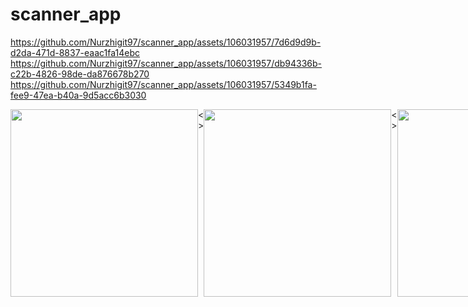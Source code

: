 # scanner_app
https://github.com/Nurzhigit97/scanner_app/assets/106031957/7d6d9d9b-d2da-471d-8837-eaac1fa14ebc
https://github.com/Nurzhigit97/scanner_app/assets/106031957/db94336b-c22b-4826-98de-da876678b270
https://github.com/Nurzhigit97/scanner_app/assets/106031957/5349b1fa-fee9-47ea-b40a-9d5acc6b3030

<div >
  <div style="display: flex;  ">
    <img  width="300" src="https://github.com/Nurzhigit97/scanner_app/assets/106031957/f7473930-dcc8-4fba-ad6d-49490beba403"/>
    <span>< ></span>
    <img width="300" src="./assets/readmeImages/weather1.jpg"/>
      <span>< ></span>
    <img width="300" src="https://github.com/Nurzhigit97/scanner_app/assets/106031957/db94336b-c22b-4826-98de-da876678b270"/>
        <span>< ></span>
    <img width="300" src="ttps://github.com/Nurzhigit97/scanner_app/assets/106031957/5349b1fa-fee9-47ea-b40a-9d5acc6b3030"/>
  </div>
</div>
